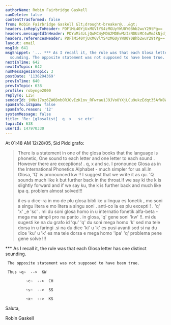 ```yaml
---
authorName: Robin Fairbridge Gaskell
canDelete: false
contentTrasformed: false
from: Robin Fairbridge Gaskell &lt;drought-breaker@...&gt;
headers.inReplyToHeader: PDFlMi40YjUxMGVlYS4zMGUyYWU0Y0Bhb2wuY29tPg==
headers.messageIdInHeader: PDYuMi4zLjQuMC4yMDA2MDEwMzIzNDUzMC4wMmJkNjdjMEBwby5wYWNpZmljLm5ldC5hdT4=
headers.referencesHeader: PDFlMi40YjUxMGVlYS4zMGUyYWU0Y0Bhb2wuY29tPg==
layout: email
msgId: 641
msgSnippet: '... *** As I recall it, the rule was that each Glosa letter has one distinct
  sounding. The opposite statement was not supposed to have been true. Thus ~q~  --'
nextInTime: 642
nextInTopic: 642
numMessagesInTopic: 3
postDate: '1136294369'
prevInTime: 640
prevInTopic: 638
profile: robynge2000
replyTo: LIST
senderId: jNNx17oz6ZW0BnbORJOvIzK1ov_RFwrau1J9JVoOYXjLCu9ukzEdqt35AfW8WgpyEayj7puyD-fCEnwkbQj0GzQD95ak0nL6aV6aFyfSJrEdpI15Z7s9MySmMucuubBN
spamInfo.isSpam: false
spamInfo.reason: '12'
systemMessage: false
title: 'Re: [glosalist]  q  x   sc etc'
topicId: 638
userId: 147970330
---
```


At 01:48 AM 12/28/05, Sid Pidd grafo:
>There is a statement in one of the glosa books that the language is
>phonetic, One sound to each letter and one letter to each sound . 
>However there  are
>exceptions! .
>q, x and sc. I pronounce Glosa as in the  International Phonetics Alphabet -
>much simpler for us all.In Glosa,  'Q'  is pronounced kw !! I suggest that we
>write it as qu. 'Q sounds much like k but  further back in the throat.If we
>say ki the k is slightly forward and if we say  ku, the k is further back and
>much like ipa q. problem almost solved!!!
>
>il  es u dice-ra in mo de plu glosa bibli ke u lingua  es fonetik  , mo soni
>a singu litera e mo litera a singu soni  . anti-co la es 
>plu  excepti ! . 'q'
>'x' _e  'sc' .  mi du soni glosa homo in u  internatio fonetik alfa-beta -
>mega ma simpli pro na panto  . in glosa, 'q'  gene  soni  'kw' !!.  mi du
>sugesti ke na du grafo id  'qu'  'q' du soni mega homo  'k' sed ma 
>tele dorsa in u
>faringi .si na du  dice  'ki' u  'k' es pusi avanti sed si na du 
>dice  'ku' u
>'k' es ma tele dorsa e mega homo  'ipa'  'q' problema pene gene solve  !!!

*** As I recall it, the rule was that each Glosa letter has one 
distinct sounding.

     The opposite statement was not supposed to have been true.

     Thus ~q~  -->  KW

             ~c~  -->  CH

             ~s~  -->  SS

             ~x~  -->  KS

Saluta,

Robin Gaskell 


